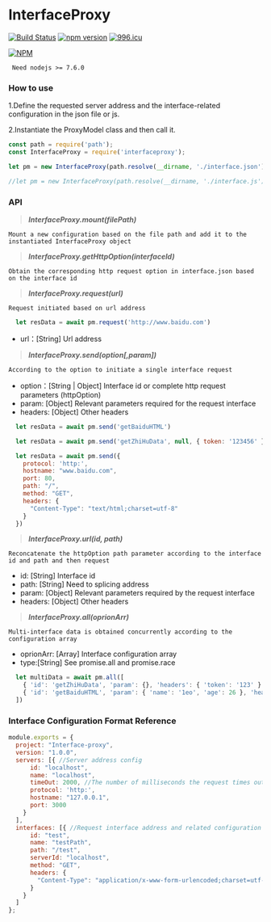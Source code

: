 # InterfaceProxy

[![Build Status](https://www.travis-ci.org/LeoHughes/InterfaceProxy.svg?branch=master)](https://www.travis-ci.org/LeoHughes/InterfaceProxy)
[![npm version](https://badge.fury.io/js/interfaceproxy.svg)](https://badge.fury.io/js/interfaceproxy)
[![996.icu](https://img.shields.io/badge/link-996.icu-red.svg)](https://996.icu)


[![NPM](https://nodei.co/npm/interfaceproxy.png?downloads=true&downloadRank=true&stars=true)](https://nodei.co/npm/interfaceproxy/)

```
 Need nodejs >= 7.6.0
```

### How to use

1.Define the requested server address and the interface-related configuration in the json file or js.

2.Instantiate the ProxyModel class and then call it.


```js
const path = require('path');
const InterfaceProxy = require('interfaceproxy');

let pm = new InterfaceProxy(path.resolve(__dirname, './interface.json'));

//let pm = new InterfaceProxy(path.resolve(__dirname, './interface.js'));
```

### API

>***InterfaceProxy.mount(filePath)***

```
Mount a new configuration based on the file path and add it to the instantiated InterfaceProxy object
```

>***InterfaceProxy.getHttpOption(interfaceId)***

```
Obtain the corresponding http request option in interface.json based on the interface id
```

>***InterfaceProxy.request(url)***

```
Request initiated based on url address
```

```js
  let resData = await pm.request('http://www.baidu.com')
```

* url：[String] Url address


>***InterfaceProxy.send(option[,param])***

```
According to the option to initiate a single interface request
```

* option：[String | Object] Interface id or complete http request parameters (httpOption)
* param: [Object] Relevant parameters required for the request interface
* headers: [Object] Other headers

```js
  let resData = await pm.send('getBaiduHTML')

  let resData = await pm.send('getZhiHuData', null, { token: '123456' })

  let resData = await pm.send({
    protocol: 'http:',
    hostname: "www.baidu.com",
    port: 80,
    path: "/",
    method: "GET",
    headers: {
      "Content-Type": "text/html;charset=utf-8"
    }
  })
```

>***InterfaceProxy.url(id, path)***

```
Reconcatenate the httpOption path parameter according to the interface id and path and then request
```

* id: [String] Interface id
* path: [String] Need to splicing address
* param: [Object] Relevant parameters required by the request interface
* headers: [Object] Other headers


>***InterfaceProxy.all(oprionArr)***

```
Multi-interface data is obtained concurrently according to the configuration array
```

* oprionArr: [Array] Interface configuration array
* type:[String] See promise.all and promise.race

```js
  let multiData = await pm.all([
    { 'id': 'getZhiHuData', 'param': {}, 'headers': { 'token': '123' } },
    { 'id': 'getBaiduHTML', 'param': { 'name': '1eo', 'age': 26 }, 'headers': { 'token': '456' } }
  ])
```

### Interface Configuration Format Reference

```js
module.exports = {
  project: "Interface-proxy",
  version: "1.0.0",
  servers: [{ //Server address config
      id: "localhost",
      name: "localhost",
      timeOut: 2000, //The number of milliseconds the request times out
      protocol: 'http:',
      hostname: "127.0.0.1",
      port: 3000
    }
  ],
  interfaces: [{ //Request interface address and related configuration
      id: "test",
      name: "testPath",
      path: "/test",
      serverId: "localhost",
      method: "GET",
      headers: {
        "Content-Type": "application/x-www-form-urlencoded;charset=utf-8"
      }
    }
  ]
};

```
